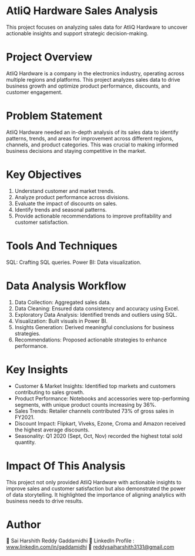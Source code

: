 # AtliQ Hardware Sales Analysis
This project focuses on analyzing sales data for AtliQ Hardware to uncover actionable insights and support strategic decision-making.
# Project Overview
AtliQ Hardware is a company in the electronics industry, operating across multiple regions and platforms. This project analyzes sales data to drive business growth and optimize product performance, discounts, and customer engagement.

# Problem Statement
AtliQ Hardware needed an in-depth analysis of its sales data to identify patterns, trends, and areas for improvement across different regions, channels, and product categories. This was crucial to making informed business decisions and staying competitive in the market.

# Key Objectives
1. Understand customer and market trends.
2. Analyze product performance across divisions.
3. Evaluate the impact of discounts on sales.
4. Identify trends and seasonal patterns.
5. Provide actionable recommendations to improve profitability and customer satisfaction.

# Tools And Techniques 

SQL: Crafting SQL queries.
Power BI: Data visualization.

# Data Analysis Workflow

1. Data Collection: Aggregated sales data.
2. Data Cleaning: Ensured data consistency and accuracy using Excel.
3. Exploratory Data Analysis: Identified trends and outliers using SQL.
4. Visualization: Built visuals in Power BI.
5. Insights Generation: Derived meaningful conclusions for business strategies.
6. Recommendations: Proposed actionable strategies to enhance performance.

# Key Insights

* Customer & Market Insights: Identified top markets and customers contributing to sales growth.
* Product Performance: Notebooks and accessories were top-performing segments, with unique product counts increasing by 36%.
* Sales Trends: Retailer channels contributed 73% of gross sales in FY2021.
* Discount Impact: Flipkart, Viveks, Ezone, Croma and Amazon received the highest average discounts.
* Seasonality: Q1 2020 (Sept, Oct, Nov) recorded the highest total sold quantity.

# Impact Of This Analysis

This project not only provided AtliQ Hardware with actionable insights to improve sales and customer satisfaction but also demonstrated the power of data storytelling. It highlighted the importance of aligning analytics with business needs to drive results.

# Author
👤 Sai Harshith Reddy Gaddamidhi
🔗 LinkedIn Profile : www.linkedin.com/in/gaddamidhi
📧 reddysaiharshith3131@gmail.com

